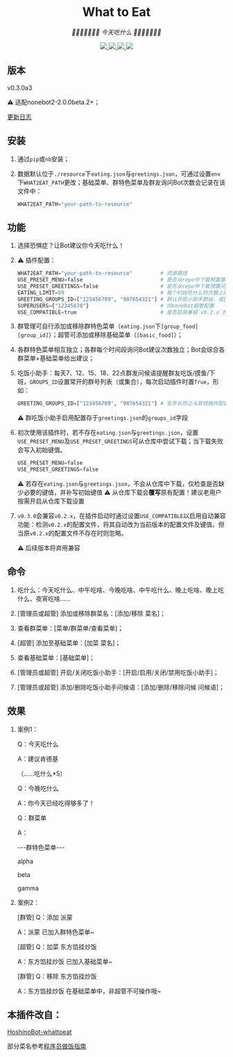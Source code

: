 <div align="center">

# What to Eat

<!-- prettier-ignore-start -->
<!-- markdownlint-disable-next-line MD036 -->
_🍔🌮🍜🍮🍣🍻🍩 今天吃什么 🍩🍻🍣🍮🍜🌮🍔_
<!-- prettier-ignore-end -->

</div>

<p align="center">
  
  <a href="https://github.com/MinatoAquaCrews/nonebot_plugin_what2eat/blob/beta/LICENSE">
    <img src="https://img.shields.io/github/license/MinatoAquaCrews/nonebot_plugin_what2eat?color=blue">
  </a>
  
  <a href="https://github.com/nonebot/nonebot2">
    <img src="https://img.shields.io/badge/nonebot2-2.0.0beta.2+-green">
  </a>
  
  <a href="https://github.com/MinatoAquaCrews/nonebot_plugin_what2eat/releases/tag/v0.3.0a3">
    <img src="https://img.shields.io/github/v/release/MinatoAquaCrews/nonebot_plugin_what2eat?color=orange">
  </a>

  <a href="https://www.codefactor.io/repository/github/MinatoAquaCrews/nonebot_plugin_what2eat">
    <img src="https://img.shields.io/codefactor/grade/github/MinatoAquaCrews/nonebot_plugin_what2eat/beta?color=red">
  </a>
  
</p>

</p>

## 版本

v0.3.0a3

⚠ 适配nonebot2-2.0.0beta.2+；

[更新日志](https://github.com/KafCoppelia/nonebot_plugin_what2eat/releases/tag/v0.3.0a3)

## 安装

1. 通过`pip`或`nb`安装；

2. 数据默认位于`./resource`下`eating.json`与`greetings.json`，可通过设置`env`下`WHAT2EAT_PATH`更改；基础菜单、群特色菜单及群友询问Bot次数会记录在该文件中：

    ```python
    WHAT2EAT_PATH="your-path-to-resource"
    ```

## 功能

1. 选择恐惧症？让Bot建议你今天吃什么！

2. ⚠ 插件配置：
   
    ``` python
    WHAT2EAT_PATH="your-path-to-resource"         # 资源路径
    USE_PRESET_MENU=false                         # 是否从repo中下载预置基础菜单，默认为False
    USE_PRESET_GREETINGS=false                    # 是否从repo中下载预置问候语，默认为False
    EATING_LIMIT=99                               # 每个时段吃什么的次数上限，默认5次；每日6点、11点、17点、22点自动刷新
    GREETING_GROUPS_ID=["123456789", "987654321"] # 默认开启小助手群组，或{"123456789", "987654321"}
    SUPERUSERS={"12345678"}                       # 同nonebot超管配置
    USE_COMPATIBLE=true                           # 是否启用兼容`v0.2.x`的配置，会在初始化时自动修改原配置文件及内键值至`v0.3.0`所需的配置文件及键值，默认为True
    ```

3. 群管理可自行添加或移除群特色菜单（`eating.json`下`[group_food][group_id]`）；超管可添加或移除基础菜单（`[basic_food]`）；

4. 各群特色菜单相互独立；各群每个时间段询问Bot建议次数独立；Bot会综合各群菜单+基础菜单给出建议；

5. 吃饭小助手：每天7、12、15、18、22点群发问候语提醒群友吃饭/摸鱼/下班，`GROUPS_ID`设置常开的群号列表（或集合），每次启动插件时置`True`，形如：

    ```python
    GREETING_GROUPS_ID=["123456789", "987654321"] # 名字长防止与其他插件配置名相同
    ```

    ⚠ 群吃饭小助手启用配置存于`greetings.json`的`groups_id`字段

6. 初次使用该插件时，若不存在`eating.json`与`greetings.json`，设置`USE_PRESET_MENU`及`USE_PRESET_GREETINGS`可从仓库中尝试下载；当下载失败会写入初始键值。

    ```python
    USE_PRESET_MENU=false
    USE_PRESET_GREETINGS=false
    ```

    ⚠ 若存在`eating.json`与`greetings.json`，不会从仓库中下载，仅检查是否缺少必要的键值，并补写初始键值
    ⚠ 从仓库下载会**覆写**原有配置！建议老用户按需开启从仓库下载设置

7. `v0.3.0`会兼容`v0.2.x`，在插件启动时通过设置`USE_COMPATIBLE`以启用自动兼容功能：检测`v0.2.x`的配置文件，将其自动改为当前版本的配置文件及键值。但当原`v0.2.x`的配置文件不存在时则忽略。
    
    ⚠ 后续版本将弃用兼容

## 命令

1. 吃什么：今天吃什么、中午吃啥、今晚吃啥、中午吃什么、晚上吃啥、晚上吃什么、夜宵吃啥……

2. [管理员或超管] 添加或移除群菜名：[添加/移除 菜名]；

3. 查看群菜单：[菜单/群菜单/查看菜单]；

4. [超管] 添加至基础菜单：[加菜 菜名]；

5. 查看基础菜单：[基础菜单]；

6. [管理员或超管] 开启/关闭吃饭小助手：[开启/启用/关闭/禁用吃饭小助手]；

7. [管理员或超管] 添加/删除吃饭小助手问候语：[添加/删除/移除问候 问候语]；

## 效果

1. 案例1：

    Q：今天吃什么

    A：建议肯德基

    （……吃什么*5）

    Q：今晚吃什么

    A：你今天已经吃得够多了！

    Q：群菜单

    A：

    ---群特色菜单---

    alpha

    beta

    gamma

2. 案例2：

    [群管] Q：添加 派蒙

    A：派蒙 已加入群特色菜单~

    [超管] Q：加菜 东方馅挂炒饭

    A：东方馅挂炒饭 已加入基础菜单~

    [群管] Q：移除 东方馅挂炒饭

    A：东方馅挂炒饭 在基础菜单中，非超管不可操作哦~

## 本插件改自：

[HoshinoBot-whattoeat](https://github.com/pcrbot/whattoeat)

部分菜名参考[程序员做饭指南](https://github.com/Anduin2017/HowToCook)
